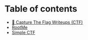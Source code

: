 # Table of contents

* [🚩 Capture The Flag Writeups (CTF)](README.md)
* [RootMe](rootme.md)
* [Simple CTF](simple-ctf.md)

